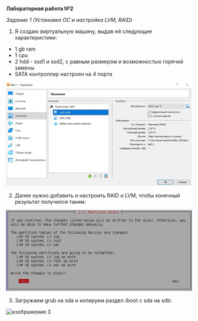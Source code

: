 **Лабораторная работа №2**

*Задание 1 (Установка ОС и настройка LVM, RAID)*

1. Я создаю виртуальную машину, выдав ей следующие характеристики: 

* 1 gb ram
* 1 cpu
* 2 hdd - ssd1 и ssd2, с равным размером и возможностью горячей замены
* SATA контроллер настроен на 4 порта

![изображение 1](images/1.1.jpg)

2. Далее нужно добавить и настроить RAID и LVM, чтобы конечный результат получился таким:

![изображение 2](images/1.2.jpg)

3. Загружаем grub на sda и копируем раздел /boot с sda на sdb:

![изображение 3](images/1.3/jpg)
